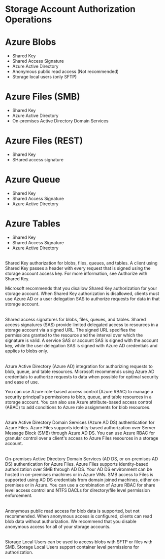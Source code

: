 # Storage Account Authorization Operations

# Azure Blobs

- Shared Key
- Shared Access Signature
- Azure Active Directory
- Anonymous public read access (Not recommended)
- Storage local users (only SFTP)

# Azure Files (SMB)

- Shared Key
- Azure Active Directory
- On-premises Active Directory Domain Services

# Azure Files (REST)

- Shared Key
- SHared access signature

# Azure Queue

- Shared Key
- Shared Access Signature
- Azure Active Directory

# Azure Tables

- Shared Key
- Shared Access Signature
- Azure Active Directory


######

Shared Key authorization for blobs, files, queues, and tables. A client using Shared Key passes a header with every request that is signed using the storage account access key. For more information, see Authorize with Shared Key.

Microsoft recommends that you disallow Shared Key authorization for your storage account. When Shared Key authorization is disallowed, clients must use Azure AD or a user delegation SAS to authorize requests for data in that storage account.

######

Shared access signatures for blobs, files, queues, and tables. Shared access signatures (SAS) provide limited delegated access to resources in a storage account via a signed URL. The signed URL specifies the permissions granted to the resource and the interval over which the signature is valid. A service SAS or account SAS is signed with the account key, while the user delegation SAS is signed with Azure AD credentials and applies to blobs only. 

######

Azure Active Directory (Azure AD) integration for authorizing requests to blob, queue, and table resources. Microsoft recommends using Azure AD credentials to authorize requests to data when possible for optimal security and ease of use.

You can use Azure role-based access control (Azure RBAC) to manage a security principal's permissions to blob, queue, and table resources in a storage account. You can also use Azure attribute-based access control (ABAC) to add conditions to Azure role assignments for blob resources.

######

Azure Active Directory Domain Services (Azure AD DS) authentication for Azure Files. Azure Files supports identity-based authorization over Server Message Block (SMB) through Azure AD DS. You can use Azure RBAC for granular control over a client's access to Azure Files resources in a storage account. 

######

On-premises Active Directory Domain Services (AD DS, or on-premises AD DS) authentication for Azure Files. Azure Files supports identity-based authorization over SMB through AD DS. Your AD DS environment can be hosted in on-premises machines or in Azure VMs. SMB access to Files is supported using AD DS credentials from domain joined machines, either on-premises or in Azure. You can use a combination of Azure RBAC for share level access control and NTFS DACLs for directory/file level permission enforcement. 

######

Anonymous public read access for blob data is supported, but not recommended. When anonymous access is configured, clients can read blob data without authorization. We recommend that you disable anonymous access for all of your storage accounts.

######

Storage Local Users can be used to access blobs with SFTP or files with SMB. Storage Local Users support container level permissions for authorization.


